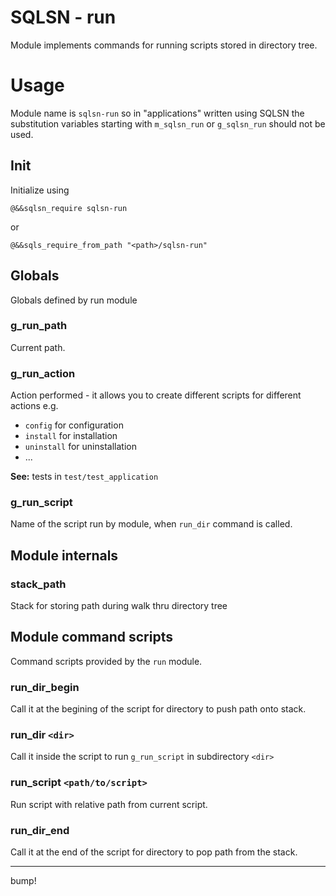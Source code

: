 # SQLSN - run

Module implements commands for running scripts stored in directory tree.

# Usage

Module name is `sqlsn-run` so in "applications" written using SQLSN the substitution variables starting with `m_sqlsn_run` or `g_sqlsn_run` should not be used.

## Init

Initialize using

````
@&&sqlsn_require sqlsn-run
````

or

````
@&&sqls_require_from_path "<path>/sqlsn-run"
````

## Globals

Globals defined by run module

### g_run_path

Current path.

### g_run_action

Action performed - it allows you to create different scripts for different actions e.g. 

* `config` for configuration
* `install` for installation
* `uninstall` for uninstallation
* ...

**See:** tests in `test/test_application`

### g_run_script

Name of the script run by module, when `run_dir` command is called.

## Module internals

### stack_path

Stack for storing path during walk thru directory tree

## Module command scripts

Command scripts provided by the `run` module.

### run_dir_begin

Call it at the begining of the script for directory to push path onto stack.

### run_dir `<dir>`

Call it inside the script to run `g_run_script` in subdirectory `<dir>`

### run_script `<path/to/script>`

Run script with relative path from current script.

### run_dir_end

Call it at the end of the script for directory to pop path from the stack.

---
bump!
